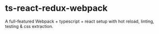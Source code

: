 # ts-react-redux-webpack
A full-featured Webpack + typescript + react setup with hot reload, linting, testing &amp; css extraction.

